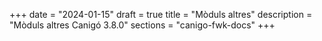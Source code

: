 +++
date        = "2024-01-15"
draft        = true
title       = "Mòduls altres"
description = "Mòduls altres Canigó 3.8.0"
sections    = "canigo-fwk-docs"
+++